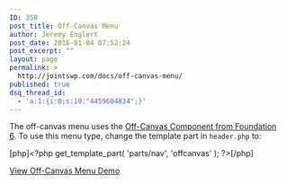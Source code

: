 ```yaml
---
ID: 358
post_title: Off-Canvas Menu
author: Jeremy Englert
post_date: 2016-01-04 07:52:24
post_excerpt: ""
layout: page
permalink: >
  http://jointswp.com/docs/off-canvas-menu/
published: true
dsq_thread_id:
  - 'a:1:{i:0;s:10:"4459604834";}'
---
```

The off-canvas menu uses the <a href="http://foundation.zurb.com/sites/docs/off-canvas.html" target="_blank">Off-Canvas Component from Foundation 6</a>. To use this menu type, change the template part in <code>header.php</code> to:

[php]&lt;?php get_template_part( 'parts/nav', 'offcanvas' ); ?&gt;[/php]

<a class="button" href="http://jointswp.com/demo/offcanvas-navigation/">View Off-Canvas Menu Demo</a>